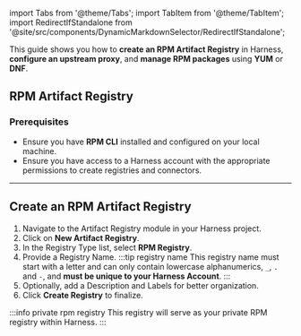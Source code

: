 import Tabs from '@theme/Tabs';
import TabItem from '@theme/TabItem';
import RedirectIfStandalone from '@site/src/components/DynamicMarkdownSelector/RedirectIfStandalone';

<RedirectIfStandalone label="RPM" targetPage="/docs/artifact-registry/supported-formats" />

This guide shows you how to **create an RPM Artifact Registry** in Harness, **configure an upstream proxy**, and **manage RPM packages** using **YUM** or **DNF**.

## RPM Artifact Registry
### Prerequisites
- Ensure you have **RPM CLI** installed and configured on your local machine.
- Ensure you have access to a Harness account with the appropriate permissions to create registries and connectors.

---
## Create an RPM Artifact Registry
<Tabs>
<TabItem value="create-registry-interactive" label="Interactive Guide">
<DocVideo src="https://app.tango.us/app/embed/61c5aaba-25bc-446d-b87e-f6f344521022?skipCover=false&defaultListView=false&skipBranding=false&makeViewOnly=true&hideAuthorAndDetails=true" title="Create RPM Artifact Registry in Harness" />
</TabItem>
<TabItem value="create-registry-step-by-step" label="Step-by-Step">

1. Navigate to the Artifact Registry module in your Harness project.
2. Click on **New Artifact Registry**.
3. In the Registry Type list, select **RPM Registry**.
4. Provide a Registry Name.
    :::tip registry name
    This registry name must start with a letter and can only contain lowercase alphanumerics, `_`, `.` and `-`, and **must be unique to your Harness Account**.
    :::
5. Optionally, add a Description and Labels for better organization.
6. Click **Create Registry** to finalize.
</TabItem>
</Tabs>

:::info private rpm registry
This registry will serve as your private RPM registry within Harness.
:::